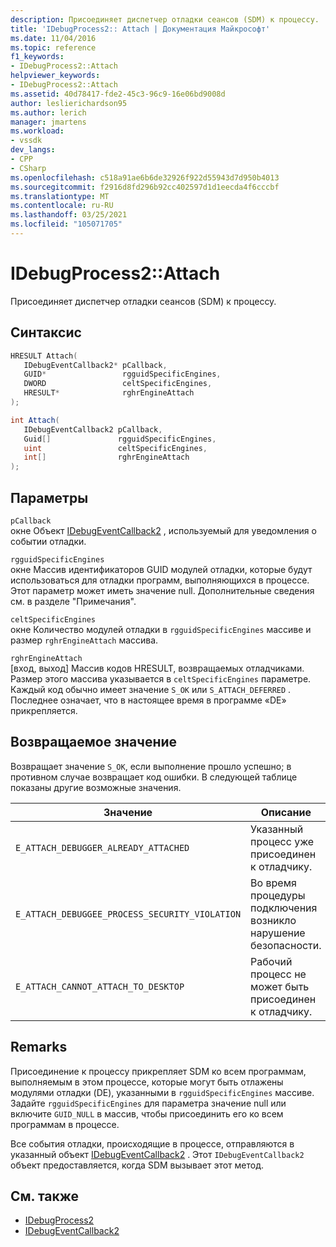 ```yaml
---
description: Присоединяет диспетчер отладки сеансов (SDM) к процессу.
title: 'IDebugProcess2:: Attach | Документация Майкрософт'
ms.date: 11/04/2016
ms.topic: reference
f1_keywords:
- IDebugProcess2::Attach
helpviewer_keywords:
- IDebugProcess2::Attach
ms.assetid: 40d78417-fde2-45c3-96c9-16e06bd9008d
author: leslierichardson95
ms.author: lerich
manager: jmartens
ms.workload:
- vssdk
dev_langs:
- CPP
- CSharp
ms.openlocfilehash: c518a91ae6b6de32926f922d55943d7d950b4013
ms.sourcegitcommit: f2916d8fd296b92cc402597d1d1eecda4f6cccbf
ms.translationtype: MT
ms.contentlocale: ru-RU
ms.lasthandoff: 03/25/2021
ms.locfileid: "105071705"
---
```

# <a name="idebugprocess2attach"></a>IDebugProcess2::Attach
Присоединяет диспетчер отладки сеансов (SDM) к процессу.

## <a name="syntax"></a>Синтаксис

```cpp
HRESULT Attach( 
   IDebugEventCallback2* pCallback,
   GUID*                 rgguidSpecificEngines,
   DWORD                 celtSpecificEngines,
   HRESULT*              rghrEngineAttach
);
```

```csharp
int Attach( 
   IDebugEventCallback2 pCallback,
   Guid[]               rgguidSpecificEngines,
   uint                 celtSpecificEngines,
   int[]                rghrEngineAttach
);
```

## <a name="parameters"></a>Параметры
`pCallback`\
окне Объект [IDebugEventCallback2](../../../extensibility/debugger/reference/idebugeventcallback2.md) , используемый для уведомления о событии отладки.

`rgguidSpecificEngines`\
окне Массив идентификаторов GUID модулей отладки, которые будут использоваться для отладки программ, выполняющихся в процессе. Этот параметр может иметь значение null. Дополнительные сведения см. в разделе "Примечания".

`celtSpecificEngines`\
окне Количество модулей отладки в `rgguidSpecificEngines` массиве и размер `rghrEngineAttach` массива.

`rghrEngineAttach`\
[вход, выход] Массив кодов HRESULT, возвращаемых отладчиками. Размер этого массива указывается в `celtSpecificEngines` параметре. Каждый код обычно имеет значение `S_OK` или `S_ATTACH_DEFERRED` . Последнее означает, что в настоящее время в программе «DE» прикрепляется.

## <a name="return-value"></a>Возвращаемое значение
 Возвращает значение `S_OK`, если выполнение прошло успешно; в противном случае возвращает код ошибки. В следующей таблице показаны другие возможные значения.

|Значение|Описание|
|-----------|-----------------|
|`E_ATTACH_DEBUGGER_ALREADY_ATTACHED`|Указанный процесс уже присоединен к отладчику.|
|`E_ATTACH_DEBUGGEE_PROCESS_SECURITY_VIOLATION`|Во время процедуры подключения возникло нарушение безопасности.|
|`E_ATTACH_CANNOT_ATTACH_TO_DESKTOP`|Рабочий процесс не может быть присоединен к отладчику.|

## <a name="remarks"></a>Remarks
 Присоединение к процессу прикрепляет SDM ко всем программам, выполняемым в этом процессе, которые могут быть отлажены модулями отладки (DE), указанными в `rgguidSpecificEngines` массиве. Задайте `rgguidSpecificEngines` для параметра значение null или включите `GUID_NULL` в массив, чтобы присоединить его ко всем программам в процессе.

 Все события отладки, происходящие в процессе, отправляются в указанный объект [IDebugEventCallback2](../../../extensibility/debugger/reference/idebugeventcallback2.md) . Этот `IDebugEventCallback2` объект предоставляется, когда SDM вызывает этот метод.

## <a name="see-also"></a>См. также
- [IDebugProcess2](../../../extensibility/debugger/reference/idebugprocess2.md)
- [IDebugEventCallback2](../../../extensibility/debugger/reference/idebugeventcallback2.md)
